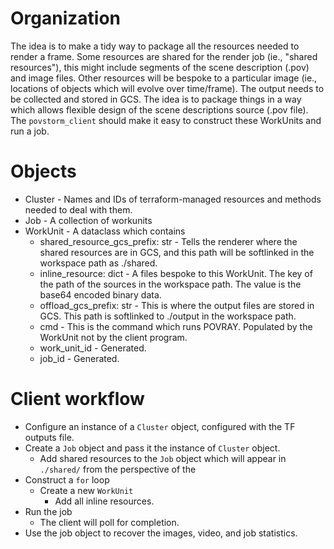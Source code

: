 
# Organization

The idea is to make a tidy way to package all the resources needed to render a frame. Some resources are shared for the render job (ie., "shared resources"), this might include segments of the scene description (.pov) and image files. Other resources will be bespoke to a particular image (ie., locations of objects which will evolve over time/frame). The output needs to be collected and stored in GCS. The idea is to package things in a way which allows flexible design of the scene descriptions source (.pov file).  The `povstorm_client` should make it easy to construct these WorkUnits and run a job.


# Objects

* Cluster - Names and IDs of terraform-managed resources and methods needed to deal with them.
* Job - A collection of workunits
* WorkUnit - A dataclass which contains
    * shared_resource_gcs_prefix: str - Tells the renderer where the shared resources are in GCS, and this path will be softlinked in the workspace path as ./shared.
    * inline_resource: dict - A files bespoke to this WorkUnit. The key of the path of the sources in the workspace path. The value is the base64 encoded binary data.
    * offload_gcs_prefix: str - This is where the output files are stored in GCS. This path is softlinked to ./output in the workspace path.
    * cmd - This is the command which runs POVRAY. Populated by the WorkUnit not by the client program.
    * work_unit_id - Generated.
    * job_id - Generated.


# Client workflow

* Configure an instance of a `Cluster` object, configured with the TF outputs file.
* Create a `Job` object and pass it the instance of `Cluster` object.
    * Add shared resources to the `Job` object which will appear in `./shared/` from the perspective of the 
* Construct a `for` loop
    * Create a new `WorkUnit`
        * Add all inline resources.
* Run the job
    * The client will poll for completion.
* Use the job object to recover the images, video, and job statistics. 




